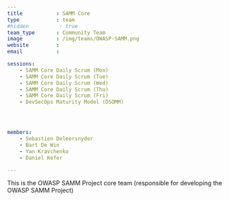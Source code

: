 ```yaml
---
title           : SAMM Core
type            : team
#hidden          : true
team_type       : Community Team
image           : /img/teams/OWASP-SAMM.png
website         :
email           :

sessions:
    - SAMM Core Daily Scrum (Mon)
    - SAMM Core Daily Scrum (Tue)
    - SAMM Core Daily Scrum (Wed)
    - SAMM Core Daily Scrum (Thu)
    - SAMM Core Daily Scrum (Fri)
    - DevSecOps Maturity Model (DSOMM)




members:
    - Sebastien Deleersnyder
    - Bart De Win
    - Yan Kravchenko
    - Daniel Kefer

---
```



This is the OWASP SAMM Project core team (responsible for
developing the OWASP SAMM Project)

